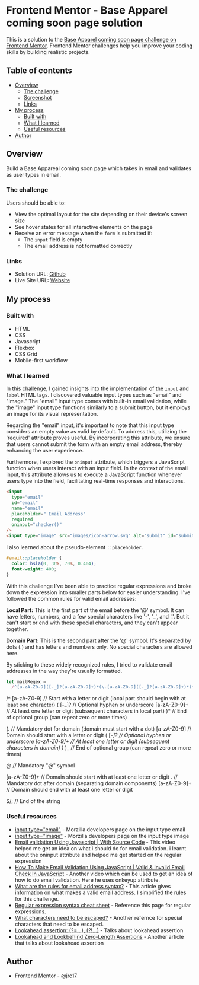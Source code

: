 # Frontend Mentor - Base Apparel coming soon page solution

This is a solution to the [Base Apparel coming soon page challenge on Frontend Mentor](https://www.frontendmentor.io/challenges/base-apparel-coming-soon-page-5d46b47f8db8a7063f9331a0). Frontend Mentor challenges help you improve your coding skills by building realistic projects.

## Table of contents

- [Overview](#overview)
  - [The challenge](#the-challenge)
  - [Screenshot](#screenshot)
  - [Links](#links)
- [My process](#my-process)
  - [Built with](#built-with)
  - [What I learned](#what-i-learned)
  - [Useful resources](#useful-resources)
- [Author](#author)

## Overview

Build a Base Appareal coming soon page which takes in email and validates as user types in email.

### The challenge

Users should be able to:

- View the optimal layout for the site depending on their device's screen size
- See hover states for all interactive elements on the page
- Receive an error message when the `form` is submitted if:
  - The `input` field is empty
  - The email address is not formatted correctly

### Links

- Solution URL: [Github](https://your-solution-url.com)
- Live Site URL: [Website](https://your-live-site-url.com)

## My process

### Built with

- HTML
- CSS
- Javascript
- Flexbox
- CSS Grid
- Mobile-first workflow

### What I learned

In this challenge, I gained insights into the implementation of the `input` and `label` HTML tags. I discovered valuable input types such as "email" and "image." The "email" input type comes with built-in email validation, while the "image" input type functions similarly to a submit button, but it employs an image for its visual representation.

Regarding the "email" input, it's important to note that this input type considers an empty value as valid by default. To address this, utilizing the 'required' attribute proves useful. By incorporating this attribute, we ensure that users cannot submit the form with an empty email address, thereby enhancing the user experience.

Furthermore, I explored the `oninput` attribute, which triggers a JavaScript function when users interact with an input field. In the context of the email input, this attribute allows us to execute a JavaScript function whenever users type into the field, facilitating real-time responses and interactions.

```html
<input
  type="email"
  id="email"
  name="email"
  placeholder=" Email Address"
  required
  oninput="checker()"
/>
<input type="image" src="images/icon-arrow.svg" alt="submit" id="submit" />
```

I also learned about the pseudo-element `::placeholder`.

```css
#email::placeholder {
  color: hsla(0, 36%, 70%, 0.404);
  font-weight: 400;
}
```

With this challenge I've been able to practice regular expressions and broke down the expression into smaller parts below for easier understanding. I've followed the common rules for valid email addresses:

**Local Part:** This is the first part of the email before the '@' symbol. It can have letters, numbers, and a few special characters like '-', '\_', and '.'. But it can't start or end with these special characters, and they can't appear together.

**Domain Part:** This is the second part after the '@' symbol. It's separated by dots (.) and has letters and numbers only. No special characters are allowed here.

By sticking to these widely recognized rules, I tried to validate email addresses in the way they're usually formatted.

```js
let mailRegex =
  /^[a-zA-Z0-9]([-_]?[a-zA-Z0-9]+)*(\.[a-zA-Z0-9]([-_]?[a-zA-Z0-9]+)*)*@[a-zA-Z0-9]+\.[a-zA-Z0-9]+$/;
```

/^
[a-zA-Z0-9] // Start with a letter or digit (local part should begin with at least one character)
(
[-_]? // Optional hyphen or underscore
[a-zA-Z0-9]+ // At least one letter or digit (subsequent characters in local part)
)\* // End of optional group (can repeat zero or more times)

(\. // Mandatory dot for domain (domain must start with a dot)
[a-zA-Z0-9] // Domain should start with a letter or digit
(
[-_]? // Optional hyphen or underscore
[a-zA-Z0-9]+ // At least one letter or digit (subsequent characters in domain)
)_
)_ // End of optional group (can repeat zero or more times)

@ // Mandatory "@" symbol

[a-zA-Z0-9]+ // Domain should start with at least one letter or digit
\. // Mandatory dot after domain (separating domain components)
[a-zA-Z0-9]+ // Domain should end with at least one letter or digit

$/; // End of the string

### Useful resources

- [input type="email"](https://developer.mozilla.org/en-US/docs/Web/HTML/Element/input/email) - Morzilla developers page on the input type email
- [input type="image"](https://developer.mozilla.org/en-US/docs/Web/HTML/Element/input/image) - Morzilla developers page on the input type image
- [Email validation Using Javascript | With Source Code](https://www.youtube.com/watch?v=1tnINeBLNj4) - This video helped me get an idea on what i should do for email validation. i learnt about the oninput attribute and helped me get started on the regular expression
- [How To Make Email Validation Using JavaScript | Valid & Invalid Email Check In JavaScript](https://www.youtube.com/watch?v=ndNPg8-5jgI) - Another video which can be used to get an idea of how to do email validation. Here he uses onkeyup attribute.
- [What are the rules for email address syntax?](https://knowledge.validity.com/hc/en-us/articles/220560587-What-are-the-rules-for-email-address-syntax-#:~:text=A%20valid%20email%20address%20has%20four%20parts%3A%201,%40%20symbol%203%20Domain%20name%204%20Top-level%20domain) - This article gives information on what makes a valid email address. I simplified the rules for this challenge.
- [Regular expression syntax cheat sheet](https://developer.mozilla.org/en-US/docs/Web/JavaScript/Guide/Regular_Expressions/Cheatsheet) - Reference this page for regular expressions.
- [What characters need to be escaped?](https://riptutorial.com/regex/example/15848/what-characters-need-to-be-escaped-) - Another refernce for special characters that need to be escaped.
- [Lookahead assertion: (?=...), (?!...)](https://developer.mozilla.org/en-US/docs/Web/JavaScript/Reference/Regular_expressions/Lookahead_assertion) - Talks about lookahead assertion
- [Lookahead and Lookbehind Zero-Length Assertions](https://www.regular-expressions.info/lookaround.html) - Another article that talks about lookahead assertion

## Author

- Frontend Mentor - [@jrc17](https://www.frontendmentor.io/profile/jrc17)
